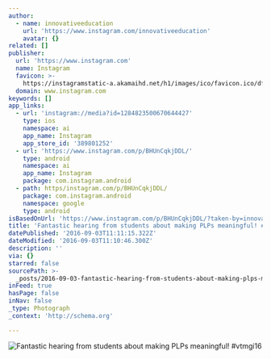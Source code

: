 ```yaml
---
author:
  - name: innovativeeducation
    url: 'https://www.instagram.com/innovativeeducation'
    avatar: {}
related: []
publisher:
  url: 'https://www.instagram.com'
  name: Instagram
  favicon: >-
    https://instagramstatic-a.akamaihd.net/h1/images/ico/favicon.ico/dfa85bb1fd63.ico
  domain: www.instagram.com
keywords: []
app_links:
  - url: 'instagram://media?id=1284823500670644427'
    type: ios
    namespace: ai
    app_name: Instagram
    app_store_id: '389801252'
  - url: 'https://www.instagram.com/p/BHUnCqkjDDL/'
    type: android
    namespace: ai
    app_name: Instagram
    package: com.instagram.android
  - path: https/instagram.com/p/BHUnCqkjDDL/
    package: com.instagram.android
    namespace: google
    type: android
isBasedOnUrl: 'https://www.instagram.com/p/BHUnCqkjDDL/?taken-by=innovativeeducation'
title: 'Fantastic hearing from students about making PLPs meaningful! #vtmgi16'
datePublished: '2016-09-03T11:11:15.322Z'
dateModified: '2016-09-03T11:10:46.300Z'
description: ''
via: {}
starred: false
sourcePath: >-
  _posts/2016-09-03-fantastic-hearing-from-students-about-making-plps-meaningful.md
inFeed: true
hasPage: false
inNav: false
_type: Photograph
_context: 'http://schema.org'

---
```

![Fantastic hearing from students about making PLPs meaningful! #vtmgi16](https://scontent.cdninstagram.com/t51.2885-15/s640x640/sh0.08/e35/13549637_931178973670675_1278186141_n.jpg?ig_cache_key=MTI4NDgyMzUwMDY3MDY0NDQyNw%3D%3D.2)